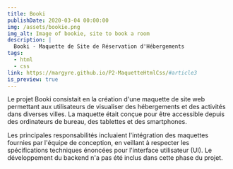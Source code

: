 ```yaml
---
title: Booki
publishDate: 2020-03-04 00:00:00
img: /assets/bookie.png
img_alt: Image of bookie, site to book a room
description: |
  Booki - Maquette de Site de Réservation d'Hébergements
tags:
  - html
  - css
link: https://margyre.github.io/P2-MaquetteHtmlCss/#article3
is_preview: true
---
```


Le projet Booki consistait en la création d'une maquette de site web permettant aux utilisateurs de visualiser des hébergements et des activités dans diverses villes. La maquette était conçue pour être accessible depuis des ordinateurs de bureau, des tablettes et des smartphones.

Les principales responsabilités incluaient l'intégration des maquettes fournies par l'équipe de conception, en veillant à respecter les spécifications techniques énoncées pour l'interface utilisateur (UI). Le développement du backend n'a pas été inclus dans cette phase du projet.